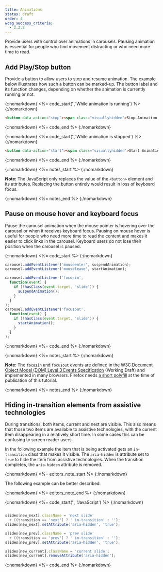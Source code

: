 ```yaml
---
title: Animations
status: draft
order: 4
wcag_success_criteria:
  - 2.2.2
---
```


Provide users with control over animations in carousels. Pausing animation is essential for people who find movement distracting or who need more time to read.

## Add Play/Stop button

Provide a button to allow users to stop and resume animation. The example below illustrates how such a button can be marked-up. The button label and its function changes, depending on whether the animation is currently running or not.

{::nomarkdown}
<%= code_start('','While animation is running') %>
{:/nomarkdown}

~~~html
<button data-action="stop"><span class="visuallyhidden">Stop Animation </span>￭</button>
~~~

{::nomarkdown}
<%= code_end %>
{:/nomarkdown}

{::nomarkdown}
<%= code_start('','While animation is stopped') %>
{:/nomarkdown}

~~~html
<button data-action="start"><span class="visuallyhidden">Start Animation </span>▶</button>
~~~

{::nomarkdown}
<%= code_end %>
{:/nomarkdown}

{::nomarkdown}
<%= notes_start %>
{:/nomarkdown}

**Note:** The JavaScript only replaces the value of the `<button>` element and its attributes. Replacing the button entirely would result in loss of keyboard focus.

{::nomarkdown}
<%= notes_end %>
{:/nomarkdown}

## Pause on mouse hover and keyboard focus

Pause the carousel animation when the mouse pointer is hovering over the carousel or when it receives keyboard focus. Pausing on mouse hover is useful for people who need more time to read the content and makes it easier to click links in the carousel. Keyboard users do not lose their position when the carousel is paused.

{::nomarkdown}
<%= code_start %>
{:/nomarkdown}

~~~js
carousel.addEventListener('mouseenter', suspendAnimation);
carousel.addEventListener('mouseleave', startAnimation);

carousel.addEventListener('focusin',
  function(event) {
    if (!hasClass(event.target, 'slide')) {
      suspendAnimation();
    }
  }
);
carousel.addEventListener('focusout',
  function(event) {
    if (!hasClass(event.target, 'slide')) {
      startAnimation();
    }
  }
);
~~~

{::nomarkdown}
<%= code_end %>
{:/nomarkdown}

{::nomarkdown}
<%= notes_start %>
{:/nomarkdown}

**Note:** The [`focusin`](http://www.w3.org/TR/DOM-Level-3-Events/#event-type-focusIn) and [`focusout`](http://www.w3.org/TR/DOM-Level-3-Events/#event-type-focusout) events are defined in the [W3C Document Object Model (DOM) Level 3 Events Specification](http://www.w3.org/TR/DOM-Level-3-Events/) (Working Draft) and implemented in many browsers. Firefox needs [a short polyfill](full-code.html) at the time of publication of this tutorial.

{::nomarkdown}
<%= notes_end %>
{:/nomarkdown}

## Hiding in-transition elements from assistive technologies

During transitions, both items, current and next are visible. This also means that those two items are available to assistive technologies, with the current item disappearing in a relatively short time. In some cases this can be confusing to screen reader users.

In the following example the item that is being activated gets an `in-transition` class that makes it visible. The `aria-hidden` is attribute set to `true` to hide the item from assistive technologies. When the transition completes, the `aria-hidden` attribute is removed.

{::nomarkdown}
<%= editors_note_start %>
{:/nomarkdown}

The following example can be better described.

{::nomarkdown}
<%= editors_note_end %>
{:/nomarkdown}

{::nomarkdown}
<%= code_start('', 'JavaScript') %>
{:/nomarkdown}

~~~js

slides[new_next].className = 'next slide'
  + ((transition == 'next') ? ' in-transition' : '');
slides[new_next].setAttribute('aria-hidden', 'true');

slides[new_prev].className = 'prev slide'
  + ((transition == 'prev') ? ' in-transition' : '');
slides[new_prev].setAttribute('aria-hidden', 'true');

slides[new_current].className = 'current slide';
slides[new_current].removeAttribute('aria-hidden');
~~~

{::nomarkdown}
<%= code_end %>
{:/nomarkdown}
